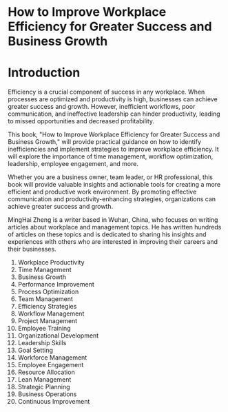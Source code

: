 # How to Improve Workplace Efficiency for Greater Success and Business Growth

# Introduction

Efficiency is a crucial component of success in any workplace. When processes are optimized and productivity is high, businesses can achieve greater success and growth. However, inefficient workflows, poor communication, and ineffective leadership can hinder productivity, leading to missed opportunities and decreased profitability.

This book, "How to Improve Workplace Efficiency for Greater Success and Business Growth," will provide practical guidance on how to identify inefficiencies and implement strategies to improve workplace efficiency. It will explore the importance of time management, workflow optimization, leadership, employee engagement, and more.

Whether you are a business owner, team leader, or HR professional, this book will provide valuable insights and actionable tools for creating a more efficient and productive work environment. By promoting effective communication and productivity-enhancing strategies, organizations can achieve greater success and growth.

MingHai Zheng is a writer based in Wuhan, China, who focuses on writing articles about workplace and management topics. He has written hundreds of articles on these topics and is dedicated to sharing his insights and experiences with others who are interested in improving their careers and their businesses.



1. Workplace Productivity
2. Time Management
3. Business Growth
4. Performance Improvement
5. Process Optimization
6. Team Management
7. Efficiency Strategies
8. Workflow Management
9. Project Management
10. Employee Training
11. Organizational Development
12. Leadership Skills
13. Goal Setting
14. Workforce Management
15. Employee Engagement
16. Resource Allocation
17. Lean Management
18. Strategic Planning
19. Business Operations
20. Continuous Improvement

